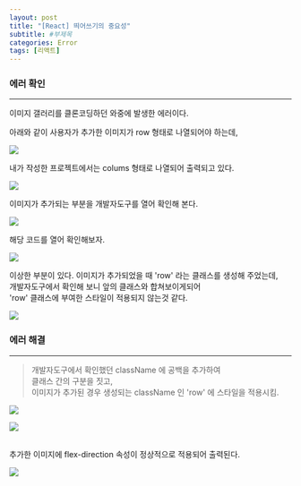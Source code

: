 ```yaml
---
layout: post
title: "[React] 띄어쓰기의 중요성"
subtitle: #부제목
categories: Error
tags: [리액트]
---
```


### 에러 확인
---

이미지 갤러리를 클론코딩하던 와중에 발생한 에러이다.
<br>

아래와 같이 사용자가 추가한 이미지가 row 형태로 나열되어야 하는데,

![](https://s3.us-west-2.amazonaws.com/secure.notion-static.com/14a1dd94-1fa6-45b9-ac0e-ce0d171f7ba8/imagebox5.jpg?X-Amz-Algorithm=AWS4-HMAC-SHA256&X-Amz-Content-Sha256=UNSIGNED-PAYLOAD&X-Amz-Credential=AKIAT73L2G45EIPT3X45%2F20230131%2Fus-west-2%2Fs3%2Faws4_request&X-Amz-Date=20230131T103848Z&X-Amz-Expires=86400&X-Amz-Signature=6d10bafbc5ff4f191c0c13245e5de606467ff78252477c82efe87594ea7c97c7&X-Amz-SignedHeaders=host&response-content-disposition=filename%3D%22imagebox5.JPG.jpg%22&x-id=GetObject)

내가 작성한 프로젝트에서는 colums 형태로 나열되어 출력되고 있다.

![](https://s3.us-west-2.amazonaws.com/secure.notion-static.com/1ec01dc5-c3c9-4d7d-ab9a-99ace8d4365d/imagebox1.jpg?X-Amz-Algorithm=AWS4-HMAC-SHA256&X-Amz-Content-Sha256=UNSIGNED-PAYLOAD&X-Amz-Credential=AKIAT73L2G45EIPT3X45%2F20230131%2Fus-west-2%2Fs3%2Faws4_request&X-Amz-Date=20230131T103821Z&X-Amz-Expires=86400&X-Amz-Signature=7e767e2019a50f7d70bc1f72acfc8ac2f5729c031035049a4fbb30984745ba77&X-Amz-SignedHeaders=host&response-content-disposition=filename%3D%22imagebox1.JPG.jpg%22&x-id=GetObject)

이미지가 추가되는 부분을 개발자도구를 열어 확인해 본다.

![](https://s3.us-west-2.amazonaws.com/secure.notion-static.com/4e20c8a1-a56c-42f5-a386-6c550ab59d00/imagebox2.jpg?X-Amz-Algorithm=AWS4-HMAC-SHA256&X-Amz-Content-Sha256=UNSIGNED-PAYLOAD&X-Amz-Credential=AKIAT73L2G45EIPT3X45%2F20230131%2Fus-west-2%2Fs3%2Faws4_request&X-Amz-Date=20230131T103906Z&X-Amz-Expires=86400&X-Amz-Signature=8205ad0527115e6328a0477877a639a4bbef18b22e6c47c560a8f62ad9da93cf&X-Amz-SignedHeaders=host&response-content-disposition=filename%3D%22imagebox2.JPG.jpg%22&x-id=GetObject)

해당 코드를 열어 확인해보자.

![](https://s3.us-west-2.amazonaws.com/secure.notion-static.com/89ea91f2-39f7-4b42-803a-c5cda9367927/imagebox3.jpg?X-Amz-Algorithm=AWS4-HMAC-SHA256&X-Amz-Content-Sha256=UNSIGNED-PAYLOAD&X-Amz-Credential=AKIAT73L2G45EIPT3X45%2F20230131%2Fus-west-2%2Fs3%2Faws4_request&X-Amz-Date=20230131T103925Z&X-Amz-Expires=86400&X-Amz-Signature=48b4d0befa3ca0c06e5f60ba923c7d45718f16f33a5e35edf4b67c3fb325ae72&X-Amz-SignedHeaders=host&response-content-disposition=filename%3D%22imagebox3.JPG.jpg%22&x-id=GetObject)

이상한 부분이 있다.
이미지가 추가되었을 때 'row' 라는 클래스를 생성해 주었는데,<br>
개발자도구에서 확인해 보니 앞의 클래스와 합쳐보이게되어<br>
'row' 클래스에 부여한 스타일이 적용되지 않는것 같다. 

![](https://s3.us-west-2.amazonaws.com/secure.notion-static.com/b578daf7-a79b-42af-a48b-f218b15dc3ca/imagebox4.jpg?X-Amz-Algorithm=AWS4-HMAC-SHA256&X-Amz-Content-Sha256=UNSIGNED-PAYLOAD&X-Amz-Credential=AKIAT73L2G45EIPT3X45%2F20230131%2Fus-west-2%2Fs3%2Faws4_request&X-Amz-Date=20230131T103942Z&X-Amz-Expires=86400&X-Amz-Signature=faf6d20ee4f5ae75f0e96cea1a71861e7ff41535ea51b661b891b1c83c64f24b&X-Amz-SignedHeaders=host&response-content-disposition=filename%3D%22imagebox4.JPG.jpg%22&x-id=GetObject)


### 에러 해결
---

> 개발자도구에서 확인했던 className 에 공백을 추가하여<br>
클래스 간의 구분을 짓고,<br>
이미지가 추가된 경우 생성되는 className 인 'row' 에 스타일을 적용시킴.

![](https://s3.us-west-2.amazonaws.com/secure.notion-static.com/2795eeb4-6464-4b84-ae85-45c1cd74d8d6/imagebox6.jpg?X-Amz-Algorithm=AWS4-HMAC-SHA256&X-Amz-Content-Sha256=UNSIGNED-PAYLOAD&X-Amz-Credential=AKIAT73L2G45EIPT3X45%2F20230131%2Fus-west-2%2Fs3%2Faws4_request&X-Amz-Date=20230131T104005Z&X-Amz-Expires=86400&X-Amz-Signature=9f0e7e283983baf91af7d367838593dd8a886bdfbb50869a756f934064c15a47&X-Amz-SignedHeaders=host&response-content-disposition=filename%3D%22imagebox6.JPG.jpg%22&x-id=GetObject)

![](https://s3.us-west-2.amazonaws.com/secure.notion-static.com/008a5c2a-f1cc-43ad-9f80-c1245899f557/imagebox7.jpg?X-Amz-Algorithm=AWS4-HMAC-SHA256&X-Amz-Content-Sha256=UNSIGNED-PAYLOAD&X-Amz-Credential=AKIAT73L2G45EIPT3X45%2F20230131%2Fus-west-2%2Fs3%2Faws4_request&X-Amz-Date=20230131T104016Z&X-Amz-Expires=86400&X-Amz-Signature=08afb911edcd0a977dce4c23fca8906c451181530c5e4a8065dc358bb4cf5bd1&X-Amz-SignedHeaders=host&response-content-disposition=filename%3D%22imagebox7.JPG.jpg%22&x-id=GetObject)
<br>
<br>

추가한 이미지에 flex-direction 속성이 정상적으로 적용되어 출력된다.

![](https://s3.us-west-2.amazonaws.com/secure.notion-static.com/de6d44d0-e291-434d-af4c-7cc6bb3e8996/imagebox8.jpg?X-Amz-Algorithm=AWS4-HMAC-SHA256&X-Amz-Content-Sha256=UNSIGNED-PAYLOAD&X-Amz-Credential=AKIAT73L2G45EIPT3X45%2F20230131%2Fus-west-2%2Fs3%2Faws4_request&X-Amz-Date=20230131T104030Z&X-Amz-Expires=86400&X-Amz-Signature=8a14c2644996722d890815858815d79c79ec11e821b44327782ced2f9a0ba2ce&X-Amz-SignedHeaders=host&response-content-disposition=filename%3D%22imagebox8.JPG.jpg%22&x-id=GetObject)